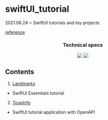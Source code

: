 # swiftUI_tutorial

2021.06.24 ~ SwiftUI tutorials and toy projects

[reference](https://developer.apple.com/tutorials/swiftui)

<h3 align='center'>Technical specs</h3>
<p align='center'>
    <img src="https://img.shields.io/badge/-Swift-orange"/>
    <img src="https://img.shields.io/badge/-iOS-orange"/>
</p>

## Contents

1. [Landmarks](https://github.com/201411108/swiftUI_tutorial/tree/main/Landmarks_APP)
- SwiftUI Essentials tutorial
2. [ToupInfo](https://github.com/201411108/swiftUI_tutorial/tree/main/ToupInfo)
- SwiftUI tutorial application with OpenAPI
